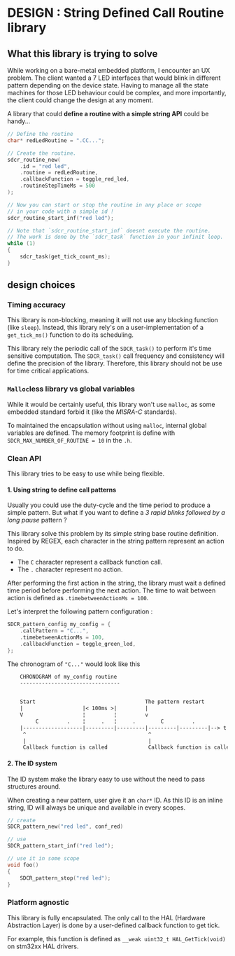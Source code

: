 # DESIGN : String Defined Call Routine library

## What this library is trying to solve

While working on a bare-metal embedded platform, I encounter an UX problem.
The client wanted a 7 LED interfaces that would blink in different pattern depending on the device state.
Having to manage all the state machines for those LED behaviour could be complex, and more importantly, the client could change the design at any moment.

A library that could **define a routine with a simple string API** could be handy...

```c
// Define the routine
char* redLedRoutine = ".CC...";

// Create the routine.
sdcr_routine_new(
    .id = "red led",
    .routine = redLedRoutine,
    .callbackFunction = toggle_red_led,
    .routineStepTimeMs = 500
);

// Now you can start or stop the routine in any place or scope
// in your code with a simple id !
sdcr_routine_start_inf("red led");

// Note that `sdcr_routine_start_inf` doesnt execute the routine.
// The work is done by the `sdcr_task` function in your infinit loop.
while (1)
{
    sdcr_task(get_tick_count_ms);
}
```

## design choices

### Timing accuracy

This library is non-blocking, meaning it will not use any blocking function (like `sleep`). Instead, this library rely's on a user-implementation of a `get_tick_ms()` function to do its scheduling.

This library rely the periodic call of the `SDCR_task()` to perform it's time sensitive computation. The `SDCR_task()` call frequency and consistency will define the precision of the library.
Therefore, this library should not be use for time critical applications.

### `Malloc`less library vs global variables

While it would be certainly useful, this library won't use `malloc`, as some embedded standard forbid it (like the _MISRA-C_ standards).

To maintained the encapsulation without using `malloc`, internal global variables are defined. The memory footprint is define with `SDCR_MAX_NUMBER_OF_ROUTINE = 10` in the `.h`.

### Clean API

This library tries to be easy to use while being flexible.

#### 1. Using string to define call patterns

Usually you could use the duty-cycle and the time period to produce a simple pattern. But what if you want to define a _3 rapid blinks followed by a long pause_ pattern ?

This library solve this problem by its simple string base routine definition. Inspired by REGEX, each character in the string pattern represent an action to do.

- The `C` character represent a callback function call. 
- The `.` character represent no action. 

After performing the first action in the string, the library must wait a defined time period before performing the next action. The time to wait between action is defined as `.timebetweenActionMs = 100`.

Let's interpret the following pattern configuration :

```c
SDCR_pattern_config my_config = {
    .callPattern = "C...",
    .timebetweenActionMs = 100,
    .callbackFunction = toggle_green_led,
};
```

The chronogram of `"C..."` would look like this

```txt
    CHRONOGRAM of my_config routine
    --------------------------------


    Start                                   The pattern restart
    |                   |< 100ms >|         |
    V                   ¦         ¦         v
         C         .    ¦     .   ¦     .        C         .
    |-------------------|---------|---------|---------|---------|--> t
     ^                                       ^
     |                                       |
     Callback function is called             Callback function is called

```

#### 2. The ID system

The ID system make the library easy to use without the need to pass structures around. 

When creating a new pattern, user give it an `char*` ID. As this ID is an inline string, ID will always be unique and available in every scopes.

```c
// create
SDCR_pattern_new("red led", conf_red)

// use
SDCR_pattern_start_inf("red led");

// use it in some scope
void foo()
{
    SDCR_pattern_stop("red led");
}
```

### Platform agnostic

This library is fully encapsulated. The only call to the HAL (Hardware Abstraction Layer) is done by a user-defined callback function to get tick.

For example, this function is defined as `__weak uint32_t HAL_GetTick(void)` on stm32xx HAL drivers.

